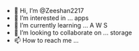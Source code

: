 - 👋 Hi, I’m @Zeeshan2217
- 👀 I’m interested in ... apps
- 🌱 I’m currently learning ... A W S
- 💞️ I’m looking to collaborate on ... storage
- 📫 How to reach me ...

<!---
Zeeshan2217/Zeeshan2217 is a ✨ special ✨ repository because its `README.md` (this file) appears on your GitHub profile.
You can click the Preview link to take a look at your changes.
--->
